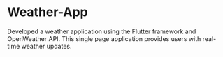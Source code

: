 # Weather-App
Developed a weather application using the Flutter framework and OpenWeather API. This single page application provides users with real-time weather updates.
